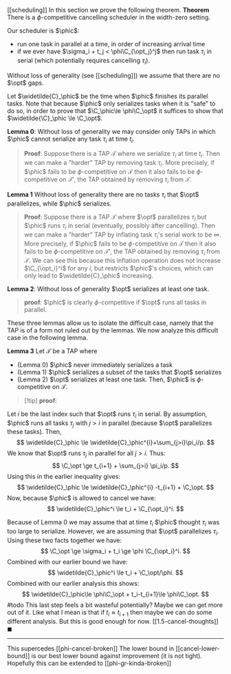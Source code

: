 $$\newcommand{\phic}{\textsf{CAN}}$$
$$\newcommand{\C}{\mathsf{C}}$$
$$\newcommand{\opt}{\mathsf{OPT}}$$
$$\newcommand{\eps}{\varepsilon}$$
$$\newcommand{\par}{\parallel}$$
$$\newcommand{\ser}{\circledcirc}$$
[[scheduling]]
In this section we prove the following theorem.
**Theorem**
There is a $\phi$-competitive cancelling scheduler in the width-zero setting.

Our scheduler is $\phic$:
- run one task in parallel at a time, in order of increasing arrival time
- if we ever have $\sigma_i + t_j < \phi\C_{\opt_j}^j$ then run task $\tau_i$ in serial (which potentially requires cancelling $\tau_i$).

Without loss of generality (see [[scheduling]]) we assume that there are no $\opt$ gaps. 

Let $\widetilde{C}_\phic$ be the time when $\phic$ finishes its parallel tasks. 
Note that because $\phic$ only serializes tasks when it is "safe" to do so, in order to prove that $\C_\phic\le \phi\C_\opt$ it suffices to show that $\widetilde{\C}_\phic \le \C_\opt$.

**Lemma 0**: 
Without loss of generality we may consider only TAPs in which $\phic$ cannot serialize any task $\tau_i$ at time $t_i$. 
> **Proof**: Suppose there is a TAP $\mathcal{T}$ where we serialize $\tau_i$ at time $t_i$. Then we can make a "harder" TAP by removing task $\tau_i$. More precisely, if $\phic$ fails to be $\phi$-competitive on $\mathcal{T}$ then it also fails to be $\phi$-competitive on $\mathcal{T}'$, the TAP obtained by removing $\tau_i$ from $\mathcal{T}$.

**Lemma 1**
Without loss of generality there are no tasks $\tau_i$ that $\opt$ parallelizes, while $\phic$ serializes. 
> **Proof**: Suppose there is a TAP $\mathcal{T}$ where $\opt$ parallelizes $\tau_i$ but $\phic$ runs $\tau_i$ in serial (eventually, possibly after cancelling). Then we can make a "harder" TAP by inflating task $\tau_i$'s serial work to be $\infty$. More precisely, if $\phic$ fails to be $\phi$-competitive on $\mathcal{T}$ then it also fails to be $\phi$-competitive on $\mathcal{T}'$, the TAP obtained by removing $\tau_i$ from $\mathcal{T}$. We can see this because this inflation operation does not increase $\C_{\opt_i}^i$ for any $i$, but restricts $\phic$'s choices, which can only lead to $\widetilde{C}_\phic$ increasing. 

**Lemma 2**:
Without loss of generality $\opt$ serializes at least one task. 
> **proof**: $\phic$ is clearly $\phi$-competitive if $\opt$ runs all tasks in parallel.

These three lemmas allow us to isolate the difficult case, namely that the TAP is of a form not ruled out by the lemmas. We now analyze this difficult case in the following lemma.

**Lemma 3**
Let $\mathcal{T}$ be a TAP where
- (Lemma 0) $\phic$ never immediately serializes a task
- (Lemma 1) $\phic$ serializes a subset of the tasks that $\opt$ serializes
- (Lemma 2) $\opt$ serializes at least one task.
Then, $\phic$ is $\phi$-competitive on $\mathcal{T}$.
> [!tip] **proof**:

 Let $i$ be the last index such that $\opt$ runs $\tau_i$ in serial. By assumption, $\phic$ runs all tasks $\tau_j$ with $j>i$ in parallel (because $\opt$ parallelizes these tasks). 
 Then, 
 $$
 \widetilde{C}_\phic \le \widetilde{C}_\phic^{i}+\sum_{j>i}\pi_i/p.
 $$
 We know that $\opt$ runs $\tau_j$ in parallel for all $j>i$. Thus:
 $$
 \C_\opt \ge t_{i+1} + \sum_{j>i} \pi_i/p.
 $$
Using this in the earlier inequality gives:
 $$
 \widetilde{C}_\phic \le \widetilde{C}_\phic^{i} -t_{i+1} + \C_\opt.
 $$
Now, because $\phic$ is allowed to cancel we have:
$$
\widetilde{C}_\phic^i \le t_i + \C_{\opt_i}^i.
$$

 Because of Lemma 0 we may assume that at time $t_i$ $\phic$ thought $\tau_i$ was too large to serialize. 
 However, we are assuming that $\opt$ parallelizes $\tau_i$. Using these two facts together we have:
$$
\C_\opt \ge \sigma_i  + t_i \ge \phi  \C_{\opt_i}^i.
$$
Combined with our earlier bound we have:
$$
\widetilde{C}_\phic^i \le t_i + \C_\opt/\phi.
$$
Combined with our earlier analysis this shows:
$$
\widetilde{C}_\phic\le \phi\C_\opt + t_i-t_{i+1}\le \phi\C_\opt.
$$
#todo This last step feels a bit wasteful potentially? Maybe we can get more out of it. Like what I mean is that if $t_i \approx t_{i+1}$ then maybe we can do some different analysis. But this is good enough  for now.
[[1.5-cancel-thoughts]]
$\blacksquare$

---
This supercedes [[phi-cancel-broken]]
The lower bound in [[cancel-lower-bound]] is our best lower bound against improvement (it is not tight).
Hopefully this can be extended to [[phi-gr-kinda-broken]]